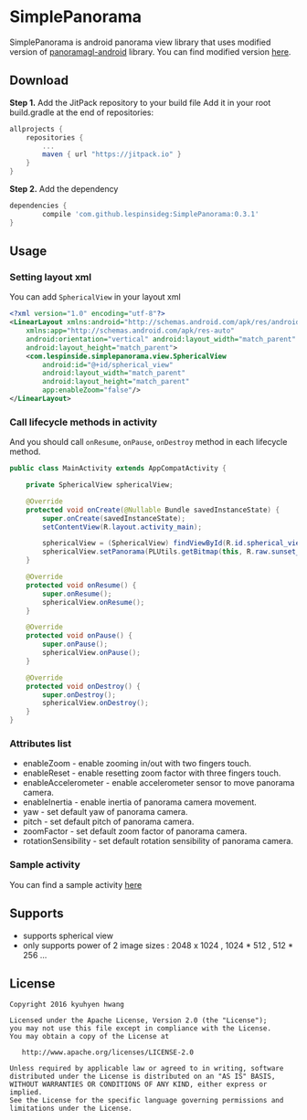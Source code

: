 SimplePanorama
===
SimplePanorama is android panorama view library that uses modified version of [panoramagl-android](https://code.google.com/archive/p/panoramagl-android/wikis/UserGuide.wiki#Introduction) library. You can find modified version [here](https://github.com/lespinsideg/panoramagl).

Download
----

**Step 1.** Add the JitPack repository to your build file
Add it in your root build.gradle at the end of repositories:
```groovy
allprojects {
    repositories {
        ...
        maven { url "https://jitpack.io" }
    }
}
```

**Step 2.**  Add the dependency
```groovy
dependencies {
        compile 'com.github.lespinsideg:SimplePanorama:0.3.1'
}
```

Usage
----
### Setting layout xml

You can add `SphericalView` in your layout xml
```xml
<?xml version="1.0" encoding="utf-8"?>
<LinearLayout xmlns:android="http://schemas.android.com/apk/res/android"
    xmlns:app="http://schemas.android.com/apk/res-auto"
    android:orientation="vertical" android:layout_width="match_parent"
    android:layout_height="match_parent">
    <com.lespinside.simplepanorama.view.SphericalView
        android:id="@+id/spherical_view"
        android:layout_width="match_parent"
        android:layout_height="match_parent"
        app:enableZoom="false"/>
</LinearLayout>
```

### Call lifecycle methods in activity

And you should call `onResume`, `onPause`, `onDestroy` method in each lifecycle method.

```java
public class MainActivity extends AppCompatActivity {

    private SphericalView sphericalView;

    @Override
    protected void onCreate(@Nullable Bundle savedInstanceState) {
        super.onCreate(savedInstanceState);
        setContentView(R.layout.activity_main);

        sphericalView = (SphericalView) findViewById(R.id.spherical_view);
        sphericalView.setPanorama(PLUtils.getBitmap(this, R.raw.sunset_at_pier), false);
    }

    @Override
    protected void onResume() {
        super.onResume();
        sphericalView.onResume();
    }

    @Override
    protected void onPause() {
        super.onPause();
        sphericalView.onPause();
    }

    @Override
    protected void onDestroy() {
        super.onDestroy();
        sphericalView.onDestroy();
    }
}
```

### Attributes list
* enableZoom - enable zooming in/out with two fingers touch.
* enableReset - enable resetting zoom factor with three fingers touch.
* enableAccelerometer - enable accelerometer sensor to move panorama camera.
* enableInertia - enable inertia of panorama camera movement.
* yaw - set default yaw of panorama camera.
* pitch - set default pitch of panorama camera.
* zoomFactor - set default zoom factor of panorama camera.
* rotationSensibility - set default rotation sensibility of panorama camera.

### Sample activity
You can find a sample activity [here](https://github.com/lespinsideg/SimplePanorama/blob/master/sample/src/main/java/com/lespinside/simplepanorama/sample/MainActivity.java)

Supports
----

* supports spherical view
* only supports power of 2 image sizes : 2048 x 1024 , 1024 * 512 , 512 * 256 ...

License
----
```
Copyright 2016 kyuhyen hwang

Licensed under the Apache License, Version 2.0 (the "License");
you may not use this file except in compliance with the License.
You may obtain a copy of the License at

   http://www.apache.org/licenses/LICENSE-2.0

Unless required by applicable law or agreed to in writing, software
distributed under the License is distributed on an "AS IS" BASIS,
WITHOUT WARRANTIES OR CONDITIONS OF ANY KIND, either express or implied.
See the License for the specific language governing permissions and
limitations under the License.
```
